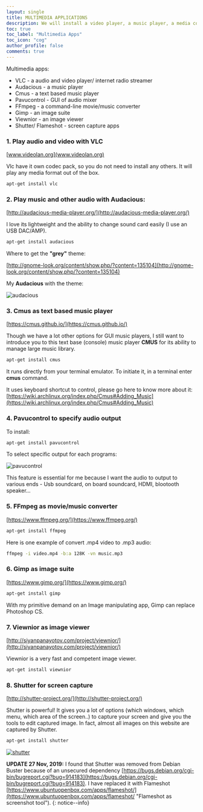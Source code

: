 ```yaml
---
layout: single
title: MULTIMEDIA APPLICATIONS
description: We will install a video player, a music player, a media converter, an image suite, an image viewer and a better screenshoter. We also install pavucontrol to easily select audio output.
toc: true
toc_label: "Multimedia Apps"
toc_icon: "cog"
author_profile: false
comments: true
---
```


Multimedia apps:
* VLC - a audio and video player/ internet radio streamer
* Audacious - a music player
* Cmus - a text based music player
* Pavucontrol - GUI of audio mixer
* FFmpeg - a command-line movie/music converter
* Gimp - an image suite
* Viewnior - an image viewer
* Shutter/ Flameshot - screen capture apps

### 1. Play audio and video with VLC

[www.videolan.org](www.videolan.org)

Vlc have it own codec pack, so you do not need to install any others. It will play any media format out of the box.

```bash
apt-get install vlc
```

### 2. Play music and other audio with Audacious:

[http://audacious-media-player.org/](http://audacious-media-player.org/)

I love its lightweight and the ability to change sound card easily (I use an USB DAC/AMP).
```bash
apt-get install audacious
```
Where to get the **"grey"** theme:

[http://gnome-look.org/content/show.php/?content=135104](http://gnome-look.org/content/show.php/?content=135104)

My **Audacious** with the theme:

![audacious]({{site.baseurl}}/images/Music-With-Audacious-Bluetooth.jpg)

### 3. Cmus as text based music player

[https://cmus.github.io/](https://cmus.github.io/)

Though we have a lot other options for GUI music players, I still want to introduce you to this text base (console) music player **CMUS** for its ability to manage large music library.
```bash
apt-get install cmus
```

It runs directly from your terminal emulator. To initiate it, in a terminal enter **cmus** command.

It uses keyboard shortcut to control, please go here to know more about it: [https://wiki.archlinux.org/index.php/Cmus#Adding_Music](https://wiki.archlinux.org/index.php/Cmus#Adding_Music)

### 4. Pavucontrol to specify audio output

To install:
```bash
apt-get install pavucontrol
```
To select specific output for each programs:

![pavucontrol]({{site.baseurl}}/images/pavucontrol.png)

This feature is essential for me because I want the audio to output to various ends - Usb soundcard, on board soundcard, HDMI, blootooth speaker...

### 5. FFmpeg as movie/music converter

[https://www.ffmpeg.org/](https://www.ffmpeg.org/)
```bash
apt-get install ffmpeg
```
Here is one example of convert .mp4 video to .mp3 audio:
```bash
ffmpeg -i video.mp4 -b:a 128K -vn music.mp3
```

### 6. Gimp as image suite

[https://www.gimp.org/](https://www.gimp.org/)
```bash
apt-get install gimp
```
With my primitive demand on an Image manipulating app, Gimp can replace Photoshop CS.

### 7. Viewnior as image viewer

[http://siyanpanayotov.com/project/viewnior/](http://siyanpanayotov.com/project/viewnior/)

Viewnior is a very fast and competent image viewer.
```bash
apt-get install viewnior
```

### 8. Shutter for screen capture

[http://shutter-project.org/](http://shutter-project.org/)

Shutter is powerful! It gives you a lot of options (which windows, which menu, which area of the screen..) to capture your screen and give you the tools to edit captured image. In fact, almost all images on this website are captured by Shutter.
```bash
apt-get install shutter
```
[![shutter]({{site.baseurl}}/images/shutter.png)]({{site.baseurl}}/images/shutter.png)

**UPDATE 27 Nov, 2019:**
I found that Shutter was removed from Debian Buster because of an unsecured dependency [https://bugs.debian.org/cgi-bin/bugreport.cgi?bug=914183](https://bugs.debian.org/cgi-bin/bugreport.cgi?bug=914183). I have replaced it with Flameshot [https://www.ubuntuopenbox.com/apps/flameshot/](https://www.ubuntuopenbox.com/apps/flameshot/ "Flameshot as screenshot tool").
{: notice--info}